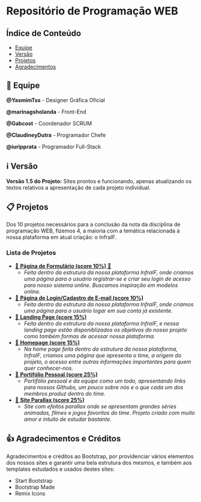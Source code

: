 # Repositório de Programação WEB

## Índice de Conteúdo
- [Equipe](#equipe)
- [Versão](#versão)
- [Projetos](#projetos)
- [Agradecimentos](#agradecimentos-e-créditos)

## :busts_in_silhouette:	Equipe

**@YasmimTss** - Designer Gráfica Oficial

**@marinagsholanda** - Front-End

**@Gabcost** - Coordenador SCRUM

**@ClaudineyDutra** - Programador Chefe

**@iuripprata** - Programador Full-Stack

## :information_source:	Versão
**Versão 1.5 do Projeto:**
  Sites prontos e funcionando, apenas atualizando os textos relativos a apresentação de cada projeto individual.

## :clipboard: Projetos
Dos 10 projetos necessários para a conclusão da nota da disciplina de programação WEB, fizemos 4, a maioria com a temática relacionada à nossa plataforma em atual criação: o InfraIF.
### Lista de Projetos
- [:pushpin:	**Página de Formulário (score 10%)** :card_index:	](/Projeto01/readme.md)
  - _Feita dentro da estrutura da nossa plataforma InfraIF, onde criamos uma página para o usuário registrar-se e criar seu login de acesso para nosso sistema online. Buscamos inspiração em modelos online._
- [:pushpin:	**Página de Login/Cadastro de E-mail (score 10%)**](/Projeto02/readme.md)
  - _Feita dentro da estrutura da nossa plataforma InfraIF, onde criamos uma página para o usuário logar em sua conta já existente._
- [:pushpin:	**Landing Page (score 15%)**](/Projeto03/readme.md)
  - _Feita dentro da estrutura da nossa plataforma InfraIF, e nessa landing page estão disponiblizados os objetivos do nosso projeto como também formas de acessar nossa plataforma._
- [:pushpin:	**Homepage (score 15%)**](/Projeto04/readme.md)
  - _Na home page feita dentro da estrutura da nossa plataforma, InfraIF, criamos uma página que apresenta o time, a origem do projeto, o acesso entre outras informações importantes para quem quer conhecer-nos._
- [:pushpin:	**Portifólio Pessoal (score 25%)**](/Projeto05/readme.md)
  - _Portifólio pessoal e da equipe como um todo, apresentando links para nossos Githubs, um pouco sobre nós e o que cada um dos membros produz dentro do time._
- [:pushpin:	**Site Parallax (score 25%)**](/Projeto06/readme.md)
  - _Site com efeitos parallax onde se apresentam grandes séries animadas, filmes e jogos favoritos do time. Projeto criado com muito amor e intuito de estudar bastante._

## :+1: Agradecimentos e Créditos
Agradecimentos e créditos ao Bootstrap, por providenciar vários elementos dos nossos sites e garantir uma bela estrutura dos mesmos, e também aos templates estudados e usados destes sites:
  - Start Bootstrap
  - Bootstrap Made
  - Remix Icons